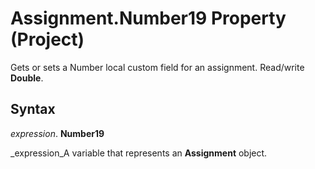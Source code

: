
# Assignment.Number19 Property (Project)

Gets or sets a Number local custom field for an assignment. Read/write  **Double**.


## Syntax

 _expression_. **Number19**

 _expression_A variable that represents an  **Assignment** object.

